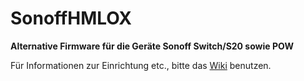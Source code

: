 # SonoffHMLOX

**Alternative Firmware für die Geräte Sonoff Switch/S20 sowie POW**

Für Informationen zur Einrichtung etc., bitte das [Wiki](https://github.com/jp112sdl/SonoffHMLOX/wiki) benutzen.
